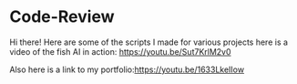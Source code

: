 # Code-Review
 Hi there!
 Here are some of the scripts I made for various projects here is a video of the fish AI in action: https://youtu.be/Sut7KrlM2v0
 
 Also here is a link to my portfolio:https://youtu.be/1633LkeIIow
